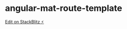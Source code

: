 # angular-mat-route-template

[Edit on StackBlitz ⚡️](https://stackblitz.com/edit/angular-mat-route-template)